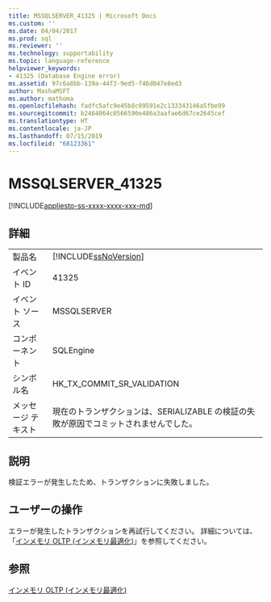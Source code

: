 ```yaml
---
title: MSSQLSERVER_41325 | Microsoft Docs
ms.custom: ''
ms.date: 04/04/2017
ms.prod: sql
ms.reviewer: ''
ms.technology: supportability
ms.topic: language-reference
helpviewer_keywords:
- 41325 (Database Engine error)
ms.assetid: 97c6a8bb-139a-44f3-9ed5-f46d047e8ed3
author: MashaMSFT
ms.author: mathoma
ms.openlocfilehash: fadfc5afc9e45b8c09591e2c133343146a5fbe99
ms.sourcegitcommit: b2464064c0566590e486a3aafae6d67ce2645cef
ms.translationtype: HT
ms.contentlocale: ja-JP
ms.lasthandoff: 07/15/2019
ms.locfileid: "68123361"
---
```

# <a name="mssqlserver41325"></a>MSSQLSERVER_41325
[!INCLUDE[appliesto-ss-xxxx-xxxx-xxx-md](../../includes/appliesto-ss-xxxx-xxxx-xxx-md.md)]
  
## <a name="details"></a>詳細  
  
|||  
|-|-|  
|製品名|[!INCLUDE[ssNoVersion](../../includes/ssnoversion-md.md)]|  
|イベント ID|41325|  
|イベント ソース|MSSQLSERVER|  
|コンポーネント|SQLEngine|  
|シンボル名|HK_TX_COMMIT_SR_VALIDATION|  
|メッセージ テキスト|現在のトランザクションは、SERIALIZABLE の検証の失敗が原因でコミットされませんでした。|  
  
## <a name="explanation"></a>説明  
検証エラーが発生したため、トランザクションに失敗しました。  
  
## <a name="user-action"></a>ユーザーの操作  
エラーが発生したトランザクションを再試行してください。 詳細については、「[インメモリ OLTP &#40;インメモリ最適化&#41;](~/relational-databases/in-memory-oltp/in-memory-oltp-in-memory-optimization.md)」を参照してください。  
  
## <a name="see-also"></a>参照  
[インメモリ OLTP &#40;インメモリ最適化&#41;](~/relational-databases/in-memory-oltp/in-memory-oltp-in-memory-optimization.md)  
  
